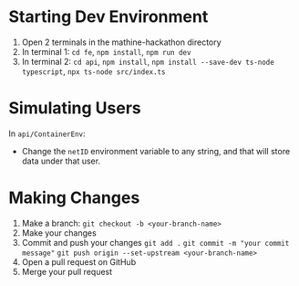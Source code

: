# Starting Dev Environment

1. Open 2 terminals in the mathine-hackathon directory
2. In terminal 1:
`cd fe`,
`npm install`,
`npm run dev`
3. In terminal 2:
`cd api`,
`npm install`,
`npm install --save-dev ts-node typescript`,
`npx ts-node src/index.ts`


# Simulating Users

In `api/ContainerEnv`:
- Change the `netID` environment variable to any string, and that will store data under that user.

# Making Changes

1. Make a branch:
`git checkout -b <your-branch-name>`
2. Make your changes
3. Commit and push your changes
`git add .`
`git commit -m "your commit message"`
`git push origin --set-upstream <your-branch-name>`
4. Open a pull request on GitHub
5. Merge your pull request

<!-- billy test anna's code 9.34pm 3oct-->